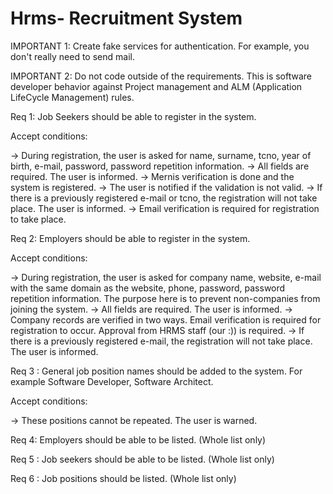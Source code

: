 # Hrms- Recruitment System

IMPORTANT 1: Create fake services for authentication. For example, you don't really need to send mail.

IMPORTANT 2: Do not code outside of the requirements. This is software developer behavior against Project management and ALM (Application LifeCycle Management) rules.

Req 1: Job Seekers should be able to register in the system.

Accept conditions:

-> During registration, the user is asked for name, surname, tcno, year of birth, e-mail, password, password repetition information.
-> All fields are required. The user is informed.
-> Mernis verification is done and the system is registered. -> The user is notified if the validation is not valid. -> If there is a previously registered e-mail or tcno, the registration will not take place. The user is informed. -> Email verification is required for registration to take place.

Req 2: Employers should be able to register in the system.

Accept conditions:

-> During registration, the user is asked for company name, website, e-mail with the same domain as the website, phone, password, password repetition information. The purpose here is to prevent non-companies from joining the system. -> All fields are required. The user is informed. -> Company records are verified in two ways. Email verification is required for registration to occur. Approval from HRMS staff (our :)) is required. -> If there is a previously registered e-mail, the registration will not take place. The user is informed.

Req 3 : General job position names should be added to the system. For example Software Developer, Software Architect.

Accept conditions:

-> These positions cannot be repeated. The user is warned.

Req 4: Employers should be able to be listed. (Whole list only)

Req 5 : Job seekers should be able to be listed. (Whole list only)

Req 6 : Job positions should be listed. (Whole list only)
